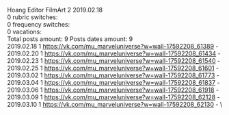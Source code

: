 Hoang	Editor FilmArt 2 2019.02.18\
0 rubric switches:\
0 frequency switches:\
0 vacations:\
Total posts amount: 9	Posts dates amount: 9\
2019.02.18 1 https://vk.com/mu_marveluniverse?w=wall-17592208_61389 - \
2019.02.20 1 https://vk.com/mu_marveluniverse?w=wall-17592208_61434 - \
2019.02.23 1 https://vk.com/mu_marveluniverse?w=wall-17592208_61540 - \
2019.02.25 1 https://vk.com/mu_marveluniverse?w=wall-17592208_61601 - \
2019.03.02 1 https://vk.com/mu_marveluniverse?w=wall-17592208_61773 - \
2019.03.04 1 https://vk.com/mu_marveluniverse?w=wall-17592208_61837 - \
2019.03.06 1 https://vk.com/mu_marveluniverse?w=wall-17592208_61918 - \
2019.03.09 1 https://vk.com/mu_marveluniverse?w=wall-17592208_62128 - \
2019.03.10 1 https://vk.com/mu_marveluniverse?w=wall-17592208_62130 - \
